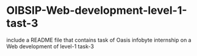 # OIBSIP-Web-development-level-1-tast-3
include a README file that contains task of Oasis infobyte internship on a Web development of level-1 task-3
